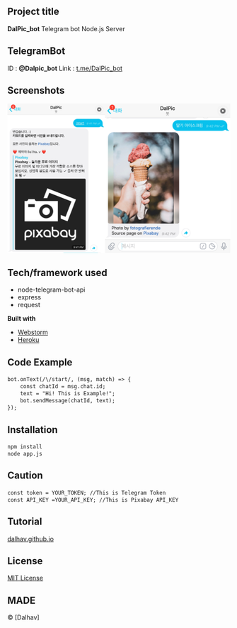 
## Project title
**DalPic_bot** Telegram bot Node.js Server

## TelegramBot
ID : __@Dalpic_bot__
Link : [t.me/DalPic_bot](https://t.me/DalPic_bot)

## Screenshots
![pic](ScreenShot.jpg)

## Tech/framework used
 - node-telegram-bot-api
 - express
 - request

<b>Built with</b>
- [Webstorm](https://www.jetbrains.com/webstorm/)
- [Heroku](https://www.heroku.com/)

## Code Example
~~~
bot.onText(/\/start/, (msg, match) => {
    const chatId = msg.chat.id;
    text = "Hi! This is Example!";
    bot.sendMessage(chatId, text);
});
~~~

## Installation
~~~
npm install
node app.js
~~~

## Caution
~~~
const token = YOUR_TOKEN; //This is Telegram Token
const API_KEY =YOUR_API_KEY; //This is Pixabay API_KEY
~~~

## Tutorial
[dalhav.github.io](https://dalhav.github.io/2019/03/23/nodejs-chatbot-telegram/)

## License
[MIT License](LICENSE)

## MADE
© [Dalhav]
